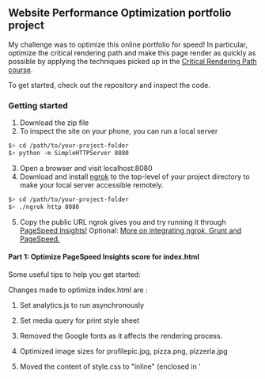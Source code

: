 ## Website Performance Optimization portfolio project

My challenge was to optimize this online portfolio for speed! In particular, optimize the critical rendering path and make this page render as quickly as possible by applying the techniques picked up in the [Critical Rendering Path course](https://www.udacity.com/course/ud884).

To get started, check out the repository and inspect the code.

### Getting started

1. Download the zip file
2. To inspect the site on your phone, you can run a local server

  ```bash
  $> cd /path/to/your-project-folder
  $> python -m SimpleHTTPServer 8080
  ```

3. Open a browser and visit localhost:8080
4. Download and install [ngrok](https://ngrok.com/) to the top-level of your project directory to make your local server accessible remotely.

  ``` bash
  $> cd /path/to/your-project-folder
  $> ./ngrok http 8080
  ```

5. Copy the public URL ngrok gives you and try running it through [PageSpeed Insights!](https://developers.google.com/speed/pagespeed/insights/) Optional: [More on integrating ngrok, Grunt and PageSpeed.](http://www.jamescryer.com/2014/06/12/grunt-pagespeed-and-ngrok-locally-testing/)


#### Part 1: Optimize PageSpeed Insights score for index.html

Some useful tips to help you get started:

Changes made to optimize index.html are :

1. Set analytics.js to run asynchronously

2. Set media query for print style sheet

3. Removed the Google fonts as it affects the rendering process.

4. Optimized image sizes for profilepic.jpg, pizza.png, pizzeria.jpg

5. Moved the content of style.css to "inline" (enclosed in '<style>' tags withing the index.html file) to speed loading of the initial page.

6. Minified the HTML file and all the CSS and JS files linked to it.

Follow-up checks on the Pagespeed score indicate the largest gain from 4) Optimized images and 5) inlining the styles.css.

#### Part 2: Optimize Frames per Second in pizza.html

To optimize views/pizza.html, you will need to modify views/js/main.js until your frames per second rate is 60 fps or higher. You will find instructive comments in main.js. 

Changes made to the views/js/main.js file are :

1. In the function (document.addEventListener('DOMContentLoaded', function() ) that generates the sliding pizza, I changed the   maximum value of i in the for loop from 200 to 20, as that seemed a sufficient numeber of sliding pizzas to be displayed on any one frame. This reduced the load time by making the function more efficient.

2. In function updatePositions():

   - Changed querySelectorAll to getElementsByClassName as it is more efficient (has fewer elements to search).

   - Calculation of top variable is taken out of the loop to prevent DOM query on every iteration.

   - Declared phase varibale outside the loop, so it is not created every time the loop is executed. 

3. In function changePizzaSizes(size):

    - Moved the getElements (pizzaContainers) into a variable outside of the loop so it does both need to be processed for each element re-size.

    - Changed querySelectorAll to getElementsByClassName as it is more efficient (has fewer elements to search).

    - Both the dx and the newwidth is calculated outside the loop as the pizzas are all the same size

4. In the function changeSliderLabel(size)
 
   - Changed all the querySelector to getElementById as it takes fewer searches     

You might find the FPS Counter/HUD Display useful in Chrome developer tools described here: [Chrome Dev Tools tips-and-tricks](https://developer.chrome.com/devtools/docs/tips-and-tricks).

### Optimization Tips and Tricks
* [Optimizing Performance](https://developers.google.com/web/fundamentals/performance/ "web performance")
* [Analyzing the Critical Rendering Path](https://developers.google.com/web/fundamentals/performance/critical-rendering-path/analyzing-crp.html "analyzing crp")
* [Optimizing the Critical Rendering Path](https://developers.google.com/web/fundamentals/performance/critical-rendering-path/optimizing-critical-rendering-path.html "optimize the crp!")
* [Avoiding Rendering Blocking CSS](https://developers.google.com/web/fundamentals/performance/critical-rendering-path/render-blocking-css.html "render blocking css")
* [Optimizing JavaScript](https://developers.google.com/web/fundamentals/performance/critical-rendering-path/adding-interactivity-with-javascript.html "javascript")
* [Measuring with Navigation Timing](https://developers.google.com/web/fundamentals/performance/critical-rendering-path/measure-crp.html "nav timing api"). We didn't cover the Navigation Timing API in the first two lessons but it's an incredibly useful tool for automated page profiling. I highly recommend reading.
* <a href="https://developers.google.com/web/fundamentals/performance/optimizing-content-efficiency/eliminate-downloads.html">The fewer the downloads, the better</a>
* <a href="https://developers.google.com/web/fundamentals/performance/optimizing-content-efficiency/optimize-encoding-and-transfer.html">Reduce the size of text</a>
* <a href="https://developers.google.com/web/fundamentals/performance/optimizing-content-efficiency/image-optimization.html">Optimize images</a>
* <a href="https://developers.google.com/web/fundamentals/performance/optimizing-content-efficiency/http-caching.html">HTTP caching</a>

### Customization with Bootstrap
The portfolio was built on Twitter's <a href="http://getbootstrap.com/">Bootstrap</a> framework. All custom styles are in `dist/css/portfolio.css` in the portfolio repo.

* <a href="http://getbootstrap.com/css/">Bootstrap's CSS Classes</a>
* <a href="http://getbootstrap.com/components/">Bootstrap's Components</a>
